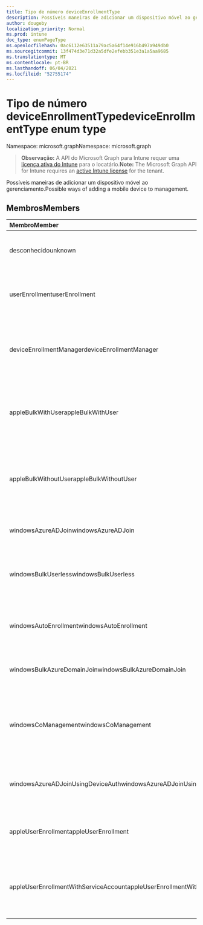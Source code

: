```yaml
---
title: Tipo de número deviceEnrollmentType
description: Possíveis maneiras de adicionar um dispositivo móvel ao gerenciamento.
author: dougeby
localization_priority: Normal
ms.prod: intune
doc_type: enumPageType
ms.openlocfilehash: 0ac6112e63511a79ac5a64f14e916b497a949db0
ms.sourcegitcommit: 13f474d3e71d32a5dfe2efebb351e3a1a5aa9685
ms.translationtype: MT
ms.contentlocale: pt-BR
ms.lasthandoff: 06/04/2021
ms.locfileid: "52755174"
---
```

# <a name="deviceenrollmenttype-enum-type"></a><span data-ttu-id="a675a-103">Tipo de número deviceEnrollmentType</span><span class="sxs-lookup"><span data-stu-id="a675a-103">deviceEnrollmentType enum type</span></span>

<span data-ttu-id="a675a-104">Namespace: microsoft.graph</span><span class="sxs-lookup"><span data-stu-id="a675a-104">Namespace: microsoft.graph</span></span>

> <span data-ttu-id="a675a-105">**Observação:** A API do Microsoft Graph para Intune requer uma [licença ativa do Intune](https://go.microsoft.com/fwlink/?linkid=839381) para o locatário.</span><span class="sxs-lookup"><span data-stu-id="a675a-105">**Note:** The Microsoft Graph API for Intune requires an [active Intune license](https://go.microsoft.com/fwlink/?linkid=839381) for the tenant.</span></span>

<span data-ttu-id="a675a-106">Possíveis maneiras de adicionar um dispositivo móvel ao gerenciamento.</span><span class="sxs-lookup"><span data-stu-id="a675a-106">Possible ways of adding a mobile device to management.</span></span>

## <a name="members"></a><span data-ttu-id="a675a-107">Membros</span><span class="sxs-lookup"><span data-stu-id="a675a-107">Members</span></span>
|<span data-ttu-id="a675a-108">Membro</span><span class="sxs-lookup"><span data-stu-id="a675a-108">Member</span></span>|<span data-ttu-id="a675a-109">Valor</span><span class="sxs-lookup"><span data-stu-id="a675a-109">Value</span></span>|<span data-ttu-id="a675a-110">Descrição</span><span class="sxs-lookup"><span data-stu-id="a675a-110">Description</span></span>|
|:---|:---|:---|
|<span data-ttu-id="a675a-111">desconhecido</span><span class="sxs-lookup"><span data-stu-id="a675a-111">unknown</span></span>|<span data-ttu-id="a675a-112">0</span><span class="sxs-lookup"><span data-stu-id="a675a-112">0</span></span>|<span data-ttu-id="a675a-113">Valor padrão, tipo de registro não coletado.</span><span class="sxs-lookup"><span data-stu-id="a675a-113">Default value, enrollment type was not collected.</span></span>|
|<span data-ttu-id="a675a-114">userEnrollment</span><span class="sxs-lookup"><span data-stu-id="a675a-114">userEnrollment</span></span>|<span data-ttu-id="a675a-115">1</span><span class="sxs-lookup"><span data-stu-id="a675a-115">1</span></span>|<span data-ttu-id="a675a-116">Registro orientado pelo usuário por meio do canal BYOD.</span><span class="sxs-lookup"><span data-stu-id="a675a-116">User driven enrollment through BYOD channel.</span></span>|
|<span data-ttu-id="a675a-117">deviceEnrollmentManager</span><span class="sxs-lookup"><span data-stu-id="a675a-117">deviceEnrollmentManager</span></span>|<span data-ttu-id="a675a-118">2</span><span class="sxs-lookup"><span data-stu-id="a675a-118">2</span></span>|<span data-ttu-id="a675a-119">Registro de usuário com uma conta do gerenciador de registro de dispositivo.</span><span class="sxs-lookup"><span data-stu-id="a675a-119">User enrollment with a device enrollment manager account.</span></span>|
|<span data-ttu-id="a675a-120">appleBulkWithUser</span><span class="sxs-lookup"><span data-stu-id="a675a-120">appleBulkWithUser</span></span>|<span data-ttu-id="a675a-121">3</span><span class="sxs-lookup"><span data-stu-id="a675a-121">3</span></span>|<span data-ttu-id="a675a-122">Registro em massa da Apple com desafio do usuário.</span><span class="sxs-lookup"><span data-stu-id="a675a-122">Apple bulk enrollment with user challenge.</span></span> <span data-ttu-id="a675a-123">(DEP, Apple Configurator)</span><span class="sxs-lookup"><span data-stu-id="a675a-123">(DEP, Apple Configurator)</span></span>|
|<span data-ttu-id="a675a-124">appleBulkWithoutUser</span><span class="sxs-lookup"><span data-stu-id="a675a-124">appleBulkWithoutUser</span></span>|<span data-ttu-id="a675a-125">4 </span><span class="sxs-lookup"><span data-stu-id="a675a-125">4</span></span>|<span data-ttu-id="a675a-126">Registro em massa da Apple sem desafio do usuário.</span><span class="sxs-lookup"><span data-stu-id="a675a-126">Apple bulk enrollment without user challenge.</span></span> <span data-ttu-id="a675a-127">(DEP, Apple Configurator, Mobile Config)</span><span class="sxs-lookup"><span data-stu-id="a675a-127">(DEP, Apple Configurator, Mobile Config)</span></span>|
|<span data-ttu-id="a675a-128">windowsAzureADJoin</span><span class="sxs-lookup"><span data-stu-id="a675a-128">windowsAzureADJoin</span></span>|<span data-ttu-id="a675a-129">5 </span><span class="sxs-lookup"><span data-stu-id="a675a-129">5</span></span>|<span data-ttu-id="a675a-130">Windows 10 Ingressar no Azure AD.</span><span class="sxs-lookup"><span data-stu-id="a675a-130">Windows 10 Azure AD Join.</span></span>|
|<span data-ttu-id="a675a-131">windowsBulkUserless</span><span class="sxs-lookup"><span data-stu-id="a675a-131">windowsBulkUserless</span></span>|<span data-ttu-id="a675a-132">6 </span><span class="sxs-lookup"><span data-stu-id="a675a-132">6</span></span>|<span data-ttu-id="a675a-133">Windows 10 Registro em massa por meio do ICD com certificado.</span><span class="sxs-lookup"><span data-stu-id="a675a-133">Windows 10 Bulk enrollment through ICD with certificate.</span></span>|
|<span data-ttu-id="a675a-134">windowsAutoEnrollment</span><span class="sxs-lookup"><span data-stu-id="a675a-134">windowsAutoEnrollment</span></span>|<span data-ttu-id="a675a-135">7 </span><span class="sxs-lookup"><span data-stu-id="a675a-135">7</span></span>|<span data-ttu-id="a675a-136">Windows 10 registro automático.</span><span class="sxs-lookup"><span data-stu-id="a675a-136">Windows 10 automatic enrollment.</span></span> <span data-ttu-id="a675a-137">(Adicionar conta de trabalho)</span><span class="sxs-lookup"><span data-stu-id="a675a-137">(Add work account)</span></span>|
|<span data-ttu-id="a675a-138">windowsBulkAzureDomainJoin</span><span class="sxs-lookup"><span data-stu-id="a675a-138">windowsBulkAzureDomainJoin</span></span>|<span data-ttu-id="a675a-139">8 </span><span class="sxs-lookup"><span data-stu-id="a675a-139">8</span></span>|<span data-ttu-id="a675a-140">Windows 10 participar em massa do Azure AD.</span><span class="sxs-lookup"><span data-stu-id="a675a-140">Windows 10 bulk Azure AD Join.</span></span>|
|<span data-ttu-id="a675a-141">windowsCoManagement</span><span class="sxs-lookup"><span data-stu-id="a675a-141">windowsCoManagement</span></span>|<span data-ttu-id="a675a-142">9 </span><span class="sxs-lookup"><span data-stu-id="a675a-142">9</span></span>|<span data-ttu-id="a675a-143">Windows 10 Co-Management acionado pelo AutoPilot ou Pela Política de Grupo.</span><span class="sxs-lookup"><span data-stu-id="a675a-143">Windows 10 Co-Management triggered by AutoPilot or Group Policy.</span></span>|
|<span data-ttu-id="a675a-144">windowsAzureADJoinUsingDeviceAuth</span><span class="sxs-lookup"><span data-stu-id="a675a-144">windowsAzureADJoinUsingDeviceAuth</span></span>|<span data-ttu-id="a675a-145">10 </span><span class="sxs-lookup"><span data-stu-id="a675a-145">10</span></span>|<span data-ttu-id="a675a-146">Windows 10 Ingressar no Azure AD usando Device Auth.</span><span class="sxs-lookup"><span data-stu-id="a675a-146">Windows 10 Azure AD Join using Device Auth.</span></span>|
|<span data-ttu-id="a675a-147">appleUserEnrollment</span><span class="sxs-lookup"><span data-stu-id="a675a-147">appleUserEnrollment</span></span>|<span data-ttu-id="a675a-148">11</span><span class="sxs-lookup"><span data-stu-id="a675a-148">11</span></span>|<span data-ttu-id="a675a-149">Dispositivo gerenciado pelo registro de usuário da Apple</span><span class="sxs-lookup"><span data-stu-id="a675a-149">Device managed by Apple user enrollment</span></span>|
|<span data-ttu-id="a675a-150">appleUserEnrollmentWithServiceAccount</span><span class="sxs-lookup"><span data-stu-id="a675a-150">appleUserEnrollmentWithServiceAccount</span></span>|<span data-ttu-id="a675a-151">12 </span><span class="sxs-lookup"><span data-stu-id="a675a-151">12</span></span>|<span data-ttu-id="a675a-152">Dispositivo gerenciado pelo registro de usuário da Apple com conta de serviço</span><span class="sxs-lookup"><span data-stu-id="a675a-152">Device managed by Apple user enrollment with service account</span></span>|




